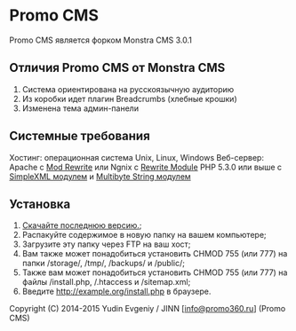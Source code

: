 # Promo CMS
Promo CMS является форком Monstra CMS 3.0.1 

## Отличия Promo CMS от Monstra CMS
1. Система ориентирована на русскоязычную аудиторию
2. Из коробки идет плагин Breadcrumbs (хлебные крошки)
3. Изменена тема админ-панели

## Системные требования
Хостинг: операционная система Unix, Linux, Windows
Веб-сервер: Apache с [Mod Rewrite](http://httpd.apache.org/docs/current/mod/mod_rewrite.html) или Ngnix с [Rewrite Module](http://wiki.nginx.org/HttpRewriteModule)
PHP 5.3.0 или выше с [SimpleXML модулем](http://php.net/simplexml) и [Multibyte String модулем](http://php.net/mbstring)   


## Установка
1. [Скачайте последнюю версию.](http://cms.promo360.ru/download);
2. Распакуйте содержимое в новую папку на вашем компьютере;
3. Загрузите эту папку через FTP на ваш хост;
4. Вам также может понадобиться установить CHMOD 755 (или 777) на папки /storage/, /tmp/, /backups/ и /public/;
5. Также вам может понадобиться установить CHMOD 755 (или 777) на файлы /install.php, /.htaccess и /sitemap.xml;
6. Введите http://example.org/install.php в браузере.

Copyright (C) 2014-2015 Yudin Evgeniy / JINN [info@promo360.ru] (Promo CMS)